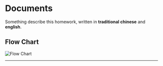 # Documents

Something describe this homework, 
written in **traditional chinese** and **english**.


## Flow Chart

![Flow Chart](https://raw.githubusercontent.com/a1996850622/HTTPServer/master/Documents/Flow%20Chart/Simple%20HTTP%201.0%20Server%20Flow%20Chart.png)


---
